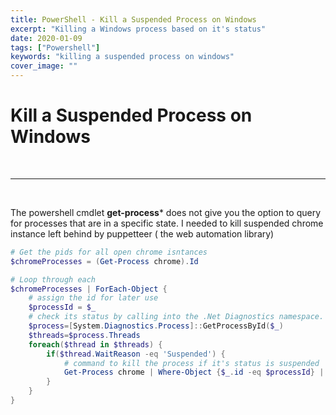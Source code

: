 ```yaml
---
title: PowerShell - Kill a Suspended Process on Windows
excerpt: "Killing a Windows process based on it's status"
date: 2020-01-09
tags: ["Powershell"]
keywords: "killing a suspended process on windows"
cover_image: ""
---
```


# Kill a Suspended Process on Windows
<br>
<hr>
<br>

The powershell cmdlet **get-process*** does not give you the option to query for processes that are in a specific state.
I needed to kill suspended chrome instance left behind by puppetteer ( the web automation library)  

```powershell
# Get the pids for all open chrome isntances
$chromeProcesses = (Get-Process chrome).Id

# Loop through each
$chromeProcesses | ForEach-Object {
    # assign the id for later use
    $processId = $_
    # check its status by calling into the .Net Diagnostics namespace.
    $process=[System.Diagnostics.Process]::GetProcessById($_)
    $threads=$process.Threads
    foreach($thread in $threads) {
        if($thread.WaitReason -eq 'Suspended') {
            # command to kill the process if it's status is suspended
            Get-Process chrome | Where-Object {$_.id -eq $processId} | kill -Force
        }
    }
}
```